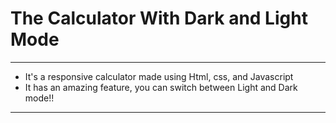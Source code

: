 # The Calculator With Dark and Light Mode
---
 * It's a responsive calculator made using Html, css, and Javascript
 * It has an amazing feature, you can switch between Light and Dark mode!!
---
